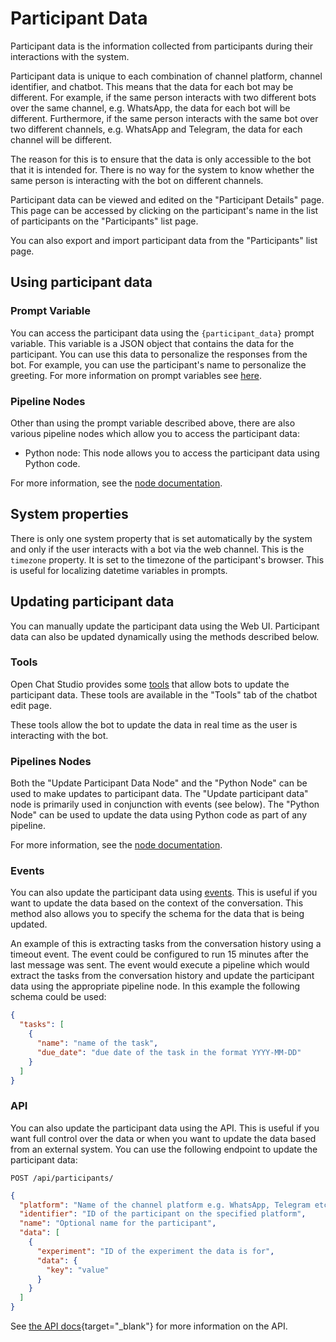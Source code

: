 # Participant Data

Participant data is the information collected from participants during their interactions with the system.

Participant data is unique to each combination of channel platform, channel identifier, and chatbot. This means that
the data for each bot may be different. For example, if the same person interacts with two different bots over the same
 channel, e.g. WhatsApp, the data for each bot will be different. Furthermore, if the same person interacts with the same
bot over two different channels, e.g. WhatsApp and Telegram, the data for each channel will be different.

The reason for this is to ensure that the data is only accessible to the bot that it is intended for. There
is no way for the system to know whether the same person is interacting with the bot on different channels.

Participant data can be viewed and edited on the "Participant Details" page. This page can be accessed by clicking on
the participant's name in the list of participants on the "Participants" list page.

You can also export and import participant data from the "Participants" list page.

## Using participant data

### Prompt Variable

You can access the participant data using the `{participant_data}` prompt variable. This variable is a JSON object that
contains the data for the participant. You can use this data to personalize the responses from the bot. For example, you
can use the participant's name to personalize the greeting. For more information on prompt variables
see [here][prompt_variables].

[prompt_variables]: ../concepts/prompt_variables.md

### Pipeline Nodes

Other than using the prompt variable described above, there are also various pipeline nodes which allow you to access
the participant data:

* Python node: This node allows you to access the participant data using Python code.

For more information, see the [node documentation](pipelines/nodes.md).

## System properties

There is only one system property that is set automatically by the system and only if the user interacts with a bot via
the web channel. This is the `timezone` property. It is set to the timezone of the participant's browser. This is useful
for localizing datetime variables in prompts.

## Updating participant data

You can manually update the participant data using the Web UI. Participant data can also be updated dynamically using the methods described below.

### Tools

Open Chat Studio provides some [tools](tools/index.md#update-participant-data) that allow bots to update the participant data. These tools are available in the "Tools"
tab of the chatbot edit page.

These tools allow the bot to update the data in real time as the user is interacting with the bot.

### Pipelines Nodes

Both the "Update Participant Data Node" and the "Python Node" can be used to make updates to participant data. The "Update participant data" node is primarily used in conjunction with events (see below). The "Python Node" can be used to update the data using Python code as part of any pipeline.

For more information, see the [node documentation](pipelines/nodes.md).

### Events

You can also update the participant data using [events](events.md). This is useful if you want to update the data based on the
context of the conversation. This method also allows you to specify the schema for the data that is being updated.

An example of this is extracting tasks from the conversation history using a timeout event. The event could be
configured to run 15 minutes after the last message was sent. The event would execute a pipeline which would extract the
tasks from the conversation history and update the participant data using the appropriate pipeline node. In this example
the following schema could be used:

```json
{
  "tasks": [
    {
      "name": "name of the task",
      "due_date": "due date of the task in the format YYYY-MM-DD"
    }
  ]
}
```

### API

You can also update the participant data using the API. This is useful if you want full control over the data or when
you want to update the data based from an external system. You can use the following endpoint to update the participant
data:

`POST /api/participants/`

```json
{
  "platform": "Name of the channel platform e.g. WhatsApp, Telegram etc.",
  "identifier": "ID of the participant on the specified platform",
  "name": "Optional name for the participant",
  "data": [
    {
      "experiment": "ID of the experiment the data is for",
      "data": {
        "key": "value"
      }
    }
  ]
}
```

See [the API docs][api_docs]{target="_blank"}
for more information on the API.

[api_docs]: https://chatbots.dimagi.com/api/docs/#tag/Participants/operation/update_participant_data
